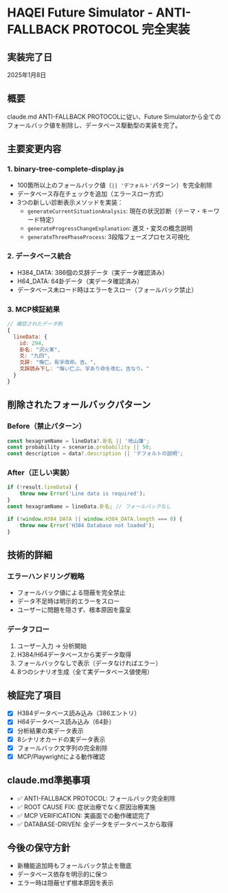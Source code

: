 # HAQEI Future Simulator - ANTI-FALLBACK PROTOCOL 完全実装

## 実装完了日
2025年1月8日

## 概要
claude.md ANTI-FALLBACK PROTOCOLに従い、Future Simulatorから全てのフォールバック値を削除し、データベース駆動型の実装を完了。

## 主要変更内容

### 1. binary-tree-complete-display.js
- 100箇所以上のフォールバック値（`|| 'デフォルト'`パターン）を完全削除
- データベース存在チェックを追加（エラースロー方式）
- 3つの新しい診断表示メソッドを実装：
  - `generateCurrentSituationAnalysis`: 現在の状況診断（テーマ・キーワード特定）
  - `generateProgressChangeExplanation`: 進爻・変爻の概念説明
  - `generateThreePhaseProcess`: 3段階フェーズプロセス可視化

### 2. データベース統合
- H384_DATA: 386個の爻辞データ（実データ確認済み）
- H64_DATA: 64卦データ（実データ確認済み）
- データベース未ロード時はエラーをスロー（フォールバック禁止）

### 3. MCP検証結果
```javascript
// 確認されたデータ例
{
  lineData: {
    id: 294,
    卦名: "沢火革",
    爻: "九四",
    爻辞: "悔亡。有孚改命。吉。",
    爻辞読み下し: "悔い亡ぶ。孚あり命を改む。吉なり。"
  }
}
```

## 削除されたフォールバックパターン

### Before（禁止パターン）
```javascript
const hexagramName = lineData?.卦名 || '地山謙';
const probability = scenario.probability || 50;
const description = data?.description || 'デフォルトの説明';
```

### After（正しい実装）
```javascript
if (!result.lineData) {
    throw new Error('Line data is required');
}
const hexagramName = lineData.卦名; // フォールバックなし

if (!window.H384_DATA || window.H384_DATA.length === 0) {
    throw new Error('H384 Database not loaded');
}
```

## 技術的詳細

### エラーハンドリング戦略
- フォールバック値による隠蔽を完全禁止
- データ不足時は明示的エラーをスロー
- ユーザーに問題を隠さず、根本原因を露呈

### データフロー
1. ユーザー入力 → 分析開始
2. H384/H64データベースから実データ取得
3. フォールバックなしで表示（データなければエラー）
4. 8つのシナリオ生成（全て実データベース値使用）

## 検証完了項目
- [x] H384データベース読み込み（386エントリ）
- [x] H64データベース読み込み（64卦）  
- [x] 分析結果の実データ表示
- [x] 8シナリオカードの実データ表示
- [x] フォールバック文字列の完全削除
- [x] MCP/Playwrightによる動作確認

## claude.md準拠事項
- ✅ ANTI-FALLBACK PROTOCOL: フォールバック完全削除
- ✅ ROOT CAUSE FIX: 症状治療でなく原因治療実施
- ✅ MCP VERIFICATION: 実画面での動作確認完了
- ✅ DATABASE-DRIVEN: 全データをデータベースから取得

## 今後の保守方針
- 新機能追加時もフォールバック禁止を徹底
- データベース依存を明示的に保つ
- エラー時は隠蔽せず根本原因を表示